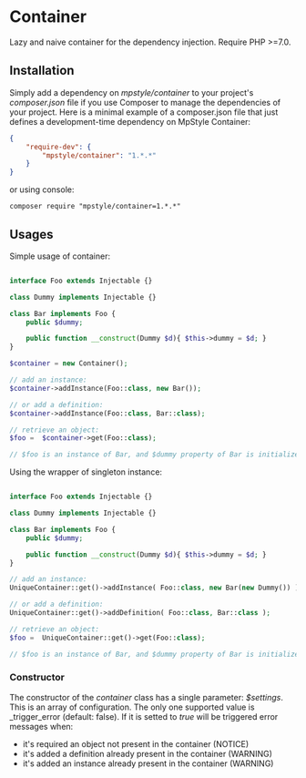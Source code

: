 # Container

Lazy and naive container for the dependency injection.
Require PHP >=7.0.

## Installation

Simply add a dependency on _mpstyle/container_ to your project's _composer.json_ file if you use Composer to manage the dependencies of your project. Here is a minimal example of a composer.json file that just defines a development-time dependency on MpStyle Container:

```json
{
    "require-dev": {
        "mpstyle/container": "1.*.*"
    }
}
```

or using console:

```
composer require "mpstyle/container=1.*.*"
```

## Usages

Simple usage of container:

```php

interface Foo extends Injectable {}

class Dummy implements Injectable {}

class Bar implements Foo {
    public $dummy;

    public function __construct(Dummy $d){ $this->dummy = $d; }
}

$container = new Container();

// add an instance:
$container->addInstance(Foo::class, new Bar());

// or add a definition:
$container->addInstance(Foo::class, Bar::class);

// retrieve an object:
$foo =  $container->get(Foo::class);

// $foo is an instance of Bar, and $dummy property of Bar is initialized as an instance of Dummy.

```

Using the wrapper of singleton instance:

```php

interface Foo extends Injectable {}

class Dummy implements Injectable {}

class Bar implements Foo {
    public $dummy;

    public function __construct(Dummy $d){ $this->dummy = $d; }
}

// add an instance:
UniqueContainer::get()->addInstance( Foo::class, new Bar(new Dummy()) );

// or add a definition:
UniqueContainer::get()->addDefinition( Foo::class, Bar::class );

// retrieve an object:
$foo =  UniqueContainer::get()->get(Foo::class);

// $foo is an instance of Bar, and $dummy property of Bar is initialized as an instance of Dummy.
```

### Constructor

The constructor of the _container_ class has a single parameter: _$settings_.
This is an array of configuration.
The only one supported value is _trigger_error (default: false).
If it is setted to _true_ will be triggered error messages when:
- it's required an object not present in the container (NOTICE)
- it's added a definition already present in the container (WARNING)
- it's added an instance already present in the container (WARNING)